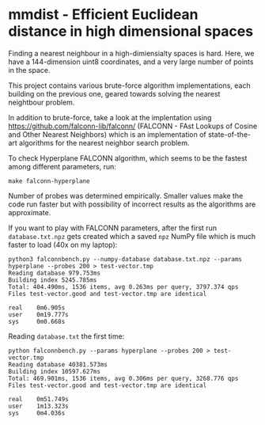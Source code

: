 mmdist - Efficient Euclidean distance in high dimensional spaces
======

Finding a nearest neighbour in a high-dimiensialty spaces is
hard. Here, we have a 144-dimension uint8 coordinates, and a very
large number of points in the space.

This project contains various brute-force algorithm implementations,
each building on the previous one, geared towards solving the nearest
neightbour problem.


In addition to brute-force, take a look at the implentation using
https://github.com/falconn-lib/falconn/ (FALCONN - FAst Lookups of
Cosine and Other Nearest Neighbors) which is an implementation of
state-of-the-art algorithms for the nearest neighbor search problem.

To check Hyperplane FALCONN algorithm, which seems to be the fastest
among different parameters, run:

```
make falconn-hyperplane
```

Number of probes was determined empirically. Smaller values make the
code run faster but with possibility of incorrect results as the
algorithms are approximate.

If you want to play with FALCONN parameters, after the first run
`database.txt.npz` gets created which a saved `npz` NumPy file which
is much faster to load (40x on my laptop):

```
python3 falconnbench.py --numpy-database database.txt.npz --params hyperplane --probes 200 > test-vector.tmp
Reading database 979.753ms
Building index 5245.785ms
Total: 404.490ms, 1536 items, avg 0.263ms per query, 3797.374 qps
Files test-vector.good and test-vector.tmp are identical

real    0m6.905s
user    0m19.777s
sys     0m0.668s
```

Reading `database.txt` the first time:

```
python falconnbench.py --params hyperplane --probes 200 > test-vector.tmp
Reading database 40381.573ms
Building index 10597.627ms
Total: 469.901ms, 1536 items, avg 0.306ms per query, 3268.776 qps
Files test-vector.good and test-vector.tmp are identical

real    0m51.749s
user    1m13.323s
sys     0m4.036s
```
